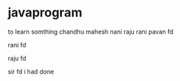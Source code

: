 # javaprogram
to learn somthing
chandhu 
mahesh nani
raju
rani
pavan fd

rani fd 

raju fd

sir fd
i had done 
